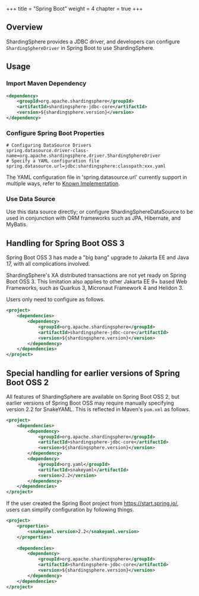 +++
title = "Spring Boot"
weight = 4
chapter = true
+++

## Overview

ShardingSphere provides a JDBC driver, and developers can configure `ShardingSphereDriver` in Spring Boot to use ShardingSphere.

## Usage

### Import Maven Dependency

```xml
<dependency>
    <groupId>org.apache.shardingsphere</groupId>
    <artifactId>shardingsphere-jdbc-core</artifactId>
    <version>${shardingsphere.version}</version>
</dependency>
```

### Configure Spring Boot Properties

```properties
# Configuring DataSource Drivers
spring.datasource.driver-class-name=org.apache.shardingsphere.driver.ShardingSphereDriver
# Specify a YAML configuration file
spring.datasource.url=jdbc:shardingsphere:classpath:xxx.yaml
```

The YAML configuration file in 'spring.datasource.url' currently support in multiple ways, refer to [Known Implementation](../known-implementation/_index.en.md).

### Use Data Source

Use this data source directly; or configure ShardingSphereDataSource to be used in conjunction with ORM frameworks such as JPA, Hibernate, and MyBatis.

## Handling for Spring Boot OSS 3

Spring Boot OSS 3 has made a "big bang" upgrade to Jakarta EE and Java 17, with all complications involved.

ShardingSphere's XA distributed transactions are not yet ready on Spring Boot OSS 3. This limitation also applies to other 
Jakarta EE 9+ based Web Frameworks, such as Quarkus 3, Micronaut Framework 4 and Helidon 3.

Users only need to configure as follows.

```xml
<project>
    <dependencies>
        <dependency>
            <groupId>org.apache.shardingsphere</groupId>
            <artifactId>shardingsphere-jdbc-core</artifactId>
            <version>${shardingsphere.version}</version>
        </dependency>
    </dependencies>
</project>
```

## Special handling for earlier versions of Spring Boot OSS 2

All features of ShardingSphere are available on Spring Boot OSS 2, but earlier versions of Spring Boot OSS may require 
manually specifying version 2.2 for SnakeYAML.
This is reflected in Maven's `pom.xml` as follows.

```xml
<project>
    <dependencies>
        <dependency>
            <groupId>org.apache.shardingsphere</groupId>
            <artifactId>shardingsphere-jdbc-core</artifactId>
            <version>${shardingsphere.version}</version>
        </dependency>
        <dependency>
            <groupId>org.yaml</groupId>
            <artifactId>snakeyaml</artifactId>
            <version>2.2</version>
        </dependency>
    </dependencies>
</project>
```

If the user created the Spring Boot project from https://start.spring.io/, users can simplify configuration by
following things.

```xml
<project>
    <properties>
        <snakeyaml.version>2.2</snakeyaml.version>
    </properties>
    
    <dependencies>
        <dependency>
            <groupId>org.apache.shardingsphere</groupId>
            <artifactId>shardingsphere-jdbc-core</artifactId>
            <version>${shardingsphere.version}</version>
        </dependency>
    </dependencies>
</project>
```
